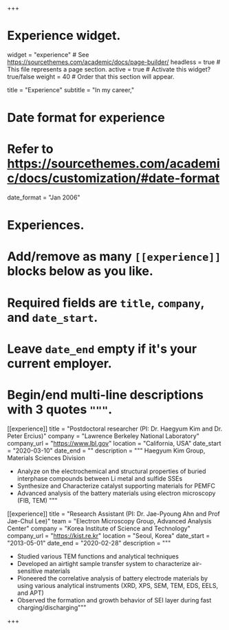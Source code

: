 +++
# Experience widget.
widget = "experience"  # See https://sourcethemes.com/academic/docs/page-builder/
headless = true  # This file represents a page section.
active = true  # Activate this widget? true/false
weight = 40  # Order that this section will appear.

title = "Experience"
subtitle = "In my career,"

# Date format for experience
#   Refer to https://sourcethemes.com/academic/docs/customization/#date-format
date_format = "Jan 2006"

# Experiences.
#   Add/remove as many `[[experience]]` blocks below as you like.
#   Required fields are `title`, `company`, and `date_start`.
#   Leave `date_end` empty if it's your current employer.
#   Begin/end multi-line descriptions with 3 quotes `"""`.
[[experience]]
  title = "Postdoctoral researcher (PI: Dr. Haegyum Kim and Dr. Peter Ercius)"
  company = "Lawrence Berkeley National Laboratory"
  company_url = "https://www.lbl.gov"
  location = "California, USA"
  date_start = "2020-03-10"
  date_end = ""
  description = """
  Haegyum Kim Group, Materials Sciences Division
 
  * Analyze on the electrochemical and structural properties of buried interphase compounds between Li metal and sulfide SSEs
  * Synthesize and Characterize catalyst supporting materials for PEMFC
  * Advanced analysis of the battery materials using electron microscopy (FIB, TEM)
  """

[[experience]]
  title = "Research Assistant (PI: Dr. Jae-Pyoung Ahn and Prof Jae-Chul Lee)"
  team = "Electron Microscopy Group, Advanced Analysis Center"
  company = "Korea Institute of Science and Technology"
  company_url = "https://kist.re.kr"
  location = "Seoul, Korea"
  date_start = "2013-05-01"
  date_end = "2020-02-28"
  description = """
  
  * Studied various TEM functions and analytical techniques 
  * Developed an airtight sample transfer system to characterize air-sensitive materials 
  * Pioneered the correlative analysis of battery electrode materials by using various analytical instruments (XRD, XPS, SEM, TEM, EDS, EELS, and APT) 
  * Observed the formation and growth behavior of SEI layer during fast charging/discharging"""

+++
